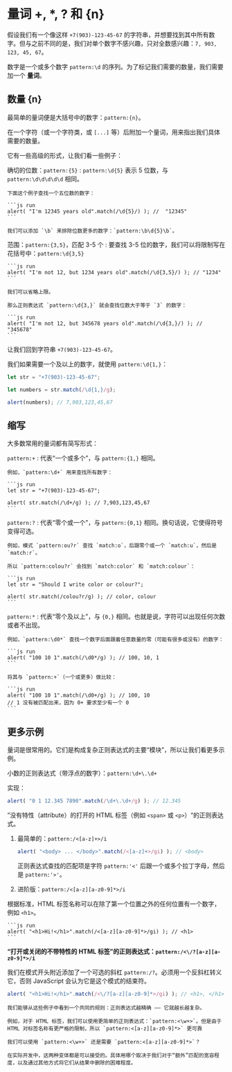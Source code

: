 # 量词 +, *, ? 和 {n}

假设我们有一个像这样 `+7(903)-123-45-67` 的字符串，并想要找到其中所有数字。但与之前不同的是，我们对单个数字不感兴趣，只对全数感兴趣：`7, 903, 123, 45, 67`。

数字是一个或多个数字 `pattern:\d` 的序列。为了标记我们需要的数量，我们需要加一个 **量词**。

## 数量 {n}

最简单的量词便是大括号中的数字：`pattern:{n}`。

在一个字符（或一个字符类，或 `[...]` 等）后附加一个量词，用来指出我们具体需要的数量。

它有一些高级的形式，让我们看一些例子：

确切的位数：`pattern:{5}`
: `pattern:\d{5}` 表示 5 位数，与 `pattern:\d\d\d\d\d` 相同。

    下面这个例子查找一个五位数的数字：

    ```js run
    alert( "I'm 12345 years old".match(/\d{5}/) ); //  "12345"
    ```

    我们可以添加 `\b` 来排除位数更多的数字：`pattern:\b\d{5}\b`。

范围：`pattern:{3,5}`，匹配 3-5 个
: 要查找 3-5 位的数字，我们可以将限制写在花括号中：`pattern:\d{3,5}`

    ```js run
    alert( "I'm not 12, but 1234 years old".match(/\d{3,5}/) ); // "1234"
    ```

    我们可以省略上限。
    
    那么正则表达式 `pattern:\d{3,}` 就会查找位数大于等于 `3` 的数字：

    ```js run
    alert( "I'm not 12, but 345678 years old".match(/\d{3,}/) ); // "345678"
    ```

让我们回到字符串 `+7(903)-123-45-67`。

我们如果需要一个及以上的数字，就使用 `pattern:\d{1,}`：

```js run
let str = "+7(903)-123-45-67";

let numbers = str.match(/\d{1,}/g);

alert(numbers); // 7,903,123,45,67
```

## 缩写

大多数常用的量词都有简写形式：

`pattern:+`
: 代表“一个或多个”，与 `pattern:{1,}` 相同。

    例如，`pattern:\d+` 用来查找所有数字：

    ```js run
    let str = "+7(903)-123-45-67";

    alert( str.match(/\d+/g) ); // 7,903,123,45,67
    ```

`pattern:?`
: 代表“零个或一个”，与 `pattern:{0,1}` 相同。换句话说，它使得符号变得可选。

    例如，模式 `pattern:ou?r` 查找 `match:o`，后跟零个或一个 `match:u`，然后是 `match:r`。

    所以 `pattern:colou?r` 会找到 `match:color` 和 `match:colour`：

    ```js run
    let str = "Should I write color or colour?";

    alert( str.match(/colou?r/g) ); // color, colour
    ```

`pattern:*`
: 代表“零个及以上”，与 `{0,}` 相同。也就是说，字符可以出现任何次数或者不出现。

    例如，`pattern:\d0*` 查找一个数字后面跟着任意数量的零（可能有很多或没有）的数字：

    ```js run
    alert( "100 10 1".match(/\d0*/g) ); // 100, 10, 1
    ```

    将其与 `pattern:+`（一个或更多）做比较：

    ```js run
    alert( "100 10 1".match(/\d0+/g) ); // 100, 10
    // 1 没有被匹配出来，因为 0+ 要求至少有一个 0
    ```

## 更多示例

量词是很常用的。它们是构成复杂正则表达式的主要“模块”，所以让我们看更多示例。

小数的正则表达式（带浮点的数字）：`pattern:\d+\.\d+`

实现：
```js run
alert( "0 1 12.345 7890".match(/\d+\.\d+/g) ); // 12.345
```

”没有特性（attribute）的打开的 HTML 标签（例如 `<span>` 或 `<p>`）“的正则表达式。

1. 最简单的：`pattern:/<[a-z]+>/i`

    ```js run
    alert( "<body> ... </body>".match(/<[a-z]+>/gi) ); // <body>
    ```

    正则表达式查找的匹配项是字符 `pattern:'<'` 后跟一个或多个拉丁字母，然后是 `pattern:'>'`。

2. 进阶版：`pattern:/<[a-z][a-z0-9]*>/i`

根据标准，HTML 标签名称可以在除了第一个位置之外的任何位置有一个数字，例如 `<h1>`。

    ```js run
    alert( "<h1>Hi!</h1>".match(/<[a-z][a-z0-9]*>/gi) ); // <h1>
    ```

**“打开或关闭的不带特性的 HTML 标签”的正则表达式：`pattern:/<\/?[a-z][a-z0-9]*>/i`**

我们在模式开头附近添加了一个可选的斜杠 `pattern:/?`。必须用一个反斜杠转义它，否则 JavaScript 会认为它是这个模式的结束符。

```js run
alert( "<h1>Hi!</h1>".match(/<\/?[a-z][a-z0-9]*>/gi) ); // <h1>, </h1>
```

```smart header="为了使正则表达式更精确，我们通常需要使其更复杂"
我们能够从这些例子中看到一个共同的规则：正则表达式越精确 —— 它就越长越复杂。

例如，对于 HTML 标签，我们可以使用更简单的正则表达式：`pattern:<\w+>`。但是由于 HTML 对标签名称有更严格的限制，所以 `pattern:<[a-z][a-z0-9]*>` 更可靠

我们可以使用 `pattern:<\w+>` 还是需要 `pattern:<[a-z][a-z0-9]*>`？

在实际开发中，这两种变体都是可以接受的。具体用哪个取决于我们对于“额外”匹配的宽容程度，以及通过其他方式将它们从结果中删除的困难程度。
```
